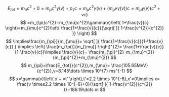 $$
E_{tot}=m_{\pi}c^{2}+0=m_{\mu}c^{2}\gamma(v)+p_{\bar{v}}c= m_{\mu}c^{2}\gamma(v) +(m_{\mu}v\gamma(v))c=m_{\mu}\gamma(v)(c^{2}+vc)
$$
$$
=m_{\pi}c^{2}=m_{\mu}c^{2}\gamma(v)\left( 1+\frac{v}{c} \right)=m_{\mu}c^{2}\left( \frac{1+\frac{v}{c}}{\sqrt[  ]{ 1-\frac{v^{2}}{c^{2}} }} \right)
$$
$$
\implies\frac{m_{\pi}}{m_{\mu}}=  \sqrt[  ]{ \frac{1+\frac{v}{c}}{1-\frac{v}{c}} } \implies \left( \frac{m_{\pi}}{m_{\mu}} \right)^{2}= \frac{1+\frac{v}{c}}{1-\frac{v}{c}}\implies \frac{v}{c}= \frac{m_{\pi}^{2}-m_{\mu}^{2}}{m_{\pi}^{2}+m_{\mu}^{2}}
$$
$$
m_{\pi}=\frac{E_{tot}}{c^{2}},m_{\mu}= \frac{105.65MeV}{c^{2}},v=8.145\dots \times 10^{7} ms^{-1}
$$
$$
x=\gamma(v)\left( x'+ vt' \right),t'=2.2 \times 10^{-6},x'=0\implies x= \frac{v \times2.2 \times 10^{-6}+0}{\sqrt[  ]{ 1-\frac{v^{2}}{c^{2}} }}=186.19\dots m
$$